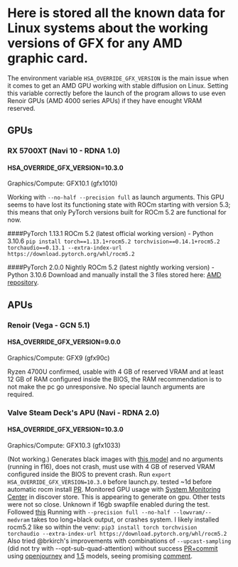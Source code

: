 # Here is stored all the known data for Linux systems about the working versions of GFX for any AMD graphic card.
The environment variable `HSA_OVERRIDE_GFX_VERSION` is the main issue when it comes to get an AMD GPU working with stable diffusion on Linux.
Setting this variable correctly before the launch of the program allows to use even Renoir GPUs (AMD 4000 series APUs) if they have enought VRAM reserved.

## GPUs
### RX 5700XT (Navi 10 - RDNA 1.0)
#### HSA_OVERRIDE_GFX_VERSION=10.3.0
Graphics/Compute: GFX10.1 (gfx1010)

Working with `--no-half --precision full` as launch arguments.
This GPU seems to have lost its functioning state with ROCm starting with version 5.3; this means that only PyTorch versions built for ROCm 5.2 are functional for now.

####PyTorch 1.13.1 ROCm 5.2 (latest official working version) - Python 3.10.6
`pip install torch==1.13.1+rocm5.2 torchvision==0.14.1+rocm5.2 torchaudio==0.13.1 --extra-index-url https://download.pytorch.org/whl/rocm5.2`

####PyTorch 2.0.0 Nightly ROCm 5.2 (latest nightly working version) - Python 3.10.6
Download and manually install the 3 files stored here: [AMD repository](https://repo.radeon.com/rocm/manylinux/.private-9bd8754a636553e1d1ce3e107bf18c00/20231018/).

## APUs
### Renoir (Vega - GCN 5.1)
#### HSA_OVERRIDE_GFX_VERSION=9.0.0
Graphics/Compute: GFX9 (gfx90c)

Ryzen 4700U confirmed, usable with 4 GB of reserved VRAM and at least 12 GB of RAM configured inside the BIOS, the RAM recommendation is to not make the pc go unresponsive. No special launch arguments are required.


### Valve Steam Deck's APU (Navi - RDNA 2.0)
#### HSA_OVERRIDE_GFX_VERSION=10.3.0
Graphics/Compute: GFX10.3 (gfx1033)

(Not working.) Generates black images with [this model](https://huggingface.co/Linaqruf/anything-v3.0/blob/main/Anything-V3.0-pruned.ckpt) and no arguments (running in f16), does not crash, must use with 4 GB of reserved VRAM configured inside the BIOS to prevent crash. Run `export HSA_OVERRIDE_GFX_VERSION=10.3.0` before launch.py. tested ~1d before automatic rocm install [PR](https://github.com/AUTOMATIC1111/stable-diffusion-webui/pull/6709). Monitored GPU usage with [System Monitoring Center](https://github.com/hakandundar34coding/system-monitoring-center) in discover store. This is appearing to generate on gpu. Other tests were not so close. Unknown if 16gb swapfile enabled during the test. Followed [this](https://www.reddit.com/r/steamdeck_linux/comments/102hzav/guide_how_to_install_rocm_for_gpu_julia/) Running with `--precision full --no-half --lowvram/--medvram` takes too long+black output, or crashes system. I likely installed rocm5.2 like so within the venv: `pip3 install torch torchvision torchaudio --extra-index-url https://download.pytorch.org/whl/rocm5.2` Also tried  @brkirch's improvements with combinations of `--upcast-sampling` (did not try with --opt-sub-quad-attention) without success [PR+commit](https://github.com/AUTOMATIC1111/stable-diffusion-webui/pull/6510/commits/2cc077193d4203404bae9c7d88dff326ea4e4a71) using [openjourney](https://huggingface.co/prompthero/openjourney/blob/main/mdjrny-v4.ckpt) and [1.5](https://huggingface.co/runwayml/stable-diffusion-v1-5/blob/main/v1-5-pruned-emaonly.ckpt) models, seeing promising [comment](https://github.com/AUTOMATIC1111/stable-diffusion-webui/pull/6510#issuecomment-1387442388).
